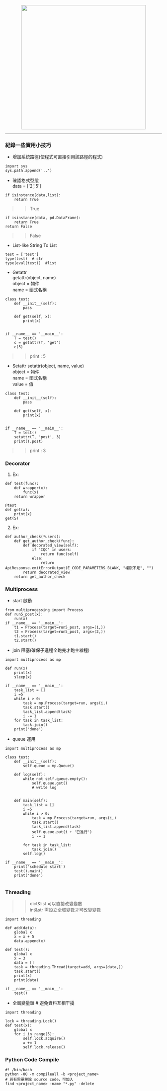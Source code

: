 <div align="center">
  <img src="https://upload.wikimedia.org/wikipedia/commons/thumb/c/c3/Python-logo-notext.svg/2048px-Python-logo-notext.svg.png" height="400px"/>
 </div>
 
---- 
  
### 紀錄一些實用小技巧
- 增加系統路徑(使程式可直接引用該路徑的程式)
```
import sys
sys.path.append('..')
```
- 確認格式型態  
data = ['2','5']
```
if isinstance(data,list):
    return True
```
>> True
```
if isinstance(data, pd.DataFrame):
    return True
return False
```
>> False

- List-like String To List
```
test = ['test']
type(test)  # str
type(eval(test))  #list
```

- Getattr  
getattr(object, name)  
 object = 物件  
 name = 函式名稱  
```
class test:
    def __init__(self):
        pass
    
    def get(self, x):
        print(x)


if __name__ == '__main__':
    T = test()
    c = getattr(T, 'get')
    c(5)
```
>> print : 5
- Setattr
setattr(object, name, value)  
object = 物件  
name = 函式名稱  
value = 值
```
class test:
    def __init__(self):
        pass
    
    def get(self, x):
        print(x)


if __name__ == '__main__':
    T = test()
    setattr(T, 'post', 3)
    print(T.post)
``` 
>> print : 3
### Decorator
1. Ex: 
```
def test(func):
    def wrapper(x):
        func(x)
    return wrapper

@test
def get(x):
    print(x)
get(5)

```
2. Ex:
```
def author_check(*users):
    def get_author_check(func):
        def decorated_view(self):
            if 'IQC' in users:
                return func(self)
            else:
                return ApiResponse.emitErrorOutput(E_CODE_PARAMETERS_BLANK, "權限不足", "")
        return decorated_view 
    return get_author_check
```

### Multiprocess
- start 啟動
``` 
from multiprocessing import Process  
def run5_post(x):  
    run(x)
if __name__ == '__main__':      
    t1 = Process(target=run5_post, args=(1,))  
    t2 = Process(target=run5_post, args=(2,))  
    t1.start()  
    t2.start()  
```
- join 阻塞(確保子進程全跑完才跑主線程)
```
import multiprocess as mp

def run(x)
    print(x)
    sleep(x)

if __name__ == '__main__':
    task_list = []
    i =5
    while i > 0:
        task = mp.Process(target=run, args(i,)
        task.start()
        task_list.append(task)
        i -= 1
    for task in task_list:
        task.join()
    print('done')
```
- queue 運用
```
import multiprocess as mp

class test:
    def __init__(self):
        self.queue = mp.Queue()
    
    def log(self):
        while not self.queue.empty():
            self.queue.get()
            # write log
        
    
    def main(self):
        task_list = []
        i =5
        while i > 0:
            task = mp.Process(target=run, args(i,)
            task.start()
            task_list.append(task)
            self.queue.put(i + '已進行')
            i -= 1
            
        for task in task_list:
            task.join()
        self.log()

if __name__ == '__main__':
    print('schedule start')
    test().main()
    print('done')
    
```
### Threading
>> dict&list 可以直接改變變數  
>> int&str 需設立全域變數才可改變變數  
```
import threading

def add(data):
    global x
    x = x + 5
    data.append(x)
    
def test():
    global x
    x = 3
    data = []
    task = threading.Thread(target=add, args=(data,))
    task.start()
    print(x)    
    print(data)

if __name__ == '__main__':
    test()
```
- 全局變量鎖 # 避免資料互相干擾
```
import threading

lock = threading.Lock()
def test(x):
    global x
    for i in range(5):
        self.lock.acquire()
        x += 1
        self.lock.release()
```
### Python Code Compile
```
#! /bin/bash
python -OO -m compileall -b <project_name>
# 若有需要移除 source code，可加入
find <project_name> -name "*.py" -delete
```
